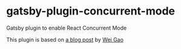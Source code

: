 # gatsby-plugin-concurrent-mode

Gatsby plugin to enable React Concurrent Mode

This plugin is based on [a blog post](https://aworkinprogress.dev/play-concurrent-mode-with-your-gatsby-site/) by [Wei Gao](https://github.com/wgao19)
